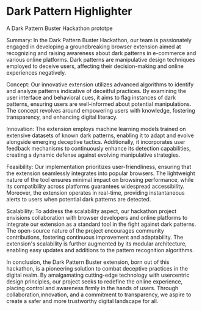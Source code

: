 # Dark Pattern Highlighter
 A Dark Pattern Buster Hackathon prototpe

Summary: 
In the Dark Pattern Buster Hackathon, our team is passionately engaged in developing a groundbreaking browser extension aimed at recognizing and raising awareness about dark patterns in e-commerce and various online platforms. Dark patterns are manipulative design techniques employed to deceive users, affecting their decision-making and online experiences negatively. 

Concept: 
Our innovative extension utilizes advanced algorithms to identify and analyze patterns indicative of deceitful practices. By examining the user interface and behavioral cues, it aims to flag instances of dark patterns, ensuring users are well-informed about potential manipulations. The concept revolves around empowering users with knowledge, fostering transparency, and enhancing digital literacy. 

Innovation: 
The extension employs machine learning models trained on extensive datasets of known dark patterns, enabling it to adapt and evolve alongside emerging deceptive tactics. Additionally, it incorporates user feedback mechanisms to continuously enhance its detection capabilities, creating a dynamic defense against evolving manipulative strategies. 

Feasibility: 
Our implementation prioritizes user-friendliness, ensuring that the extension seamlessly integrates into popular browsers. The lightweight nature of the tool ensures minimal impact on browsing performance, while its compatibility across platforms guarantees widespread accessibility. Moreover, the extension operates in real-time, providing instantaneous alerts to users when potential dark patterns are detected. 

Scalability: 
To address the scalability aspect, our hackathon project envisions collaboration with browser developers and online platforms to integrate our extension as a standard tool in the fight against dark patterns. The open-source nature of the project encourages community contributions, fostering continuous improvement and adaptability. The extension's scalability is further augmented by its modular architecture, enabling easy updates and additions to the pattern recognition algorithms. 

In conclusion, the Dark Pattern Buster extension, born out of this hackathon, is a pioneering solution to combat deceptive practices in the digital realm. By amalgamating cutting-edge technology with usercentric design principles, our project seeks to redefine the online experience, placing control and awareness firmly in the hands of users. Through collaboration,innovation, and a commitment to transparency, we aspire to create a safer and more trustworthy digital landscape for all.
